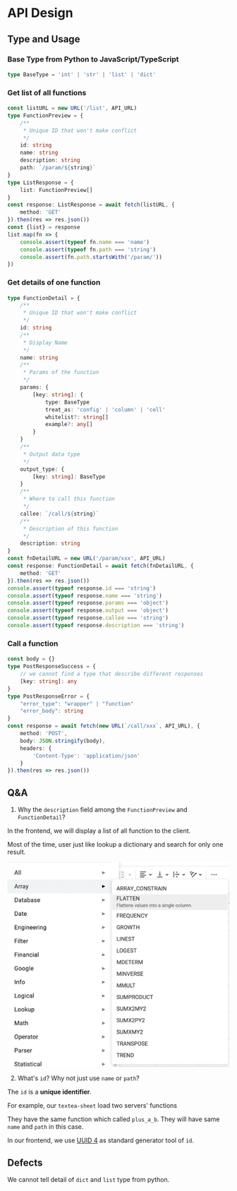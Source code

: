 # API Design

## Type and Usage

### Base Type from Python to JavaScript/TypeScript

```ts
type BaseType = 'int' | 'str' | 'list' | 'dict'
```

### Get list of all functions

```ts
const listURL = new URL('/list', API_URL)
type FunctionPreview = {
    /**
     * Unique ID that won't make conflict
     */
    id: string
    name: string
    description: string
    path: `/param/${string}`
}
type ListResponse = {
    list: FunctionPreview[]
}
const response: ListResponse = await fetch(listURL, {
    method: 'GET'
}).then(res => res.json())
const {list} = response
list.map(fn => {
    console.assert(typeof fn.name === 'name')
    console.assert(typeof fn.path === 'string')
    console.assert(fn.path.startsWith('/param/'))
})
```

### Get details of one function

```ts
type FunctionDetail = {
    /**
     * Unique ID that won't make conflict
     */
    id: string
    /**
     * Display Name
     */
    name: string
    /**
     * Params of the function
     */
    params: {
        [key: string]: {
            type: BaseType
            treat_as: 'config' | 'column' | 'cell'
            whitelist?: string[]
            example?: any[]
        }
    }
    /**
     * Output data type
     */
    output_type: {
        [key: string]: BaseType
    }
    /**
     * Where to call this function
     */
    callee: `/call/${string}`
    /**
     * Description of this function
     */
    description: string
}
const fnDetailURL = new URL('/param/xxx', API_URL)
const response: FunctionDetail = await fetch(fnDetailURL, {
    method: 'GET'
}).then(res => res.json())
console.assert(typeof response.id === 'string')
console.assert(typeof response.name === 'string')
console.assert(typeof response.params === 'object')
console.assert(typeof response.output === 'object')
console.assert(typeof response.callee === 'string')
console.assert(typeof response.description === 'string')
```

### Call a function

```ts
const body = {}
type PostResponseSuccess = {
    // we cannot find a type that describe different responses
    [key: string]: any
}
type PostResponseError = {
    "error_type": "wrapper" | "function"
    "error_body": string
}
const response = await fetch(new URL(`/call/xxx`, API_URL), {
    method: 'POST',
    body: JSON.stringify(body),
    headers: {
        'Content-Type': 'application/json'
    }
}).then(res => res.json())
```

## Q&A

1. Why the `description` field among the `FunctionPreview` and `FunctionDetail`?

In the frontend, we will display a list of all function to the client.

Most of the time, user just like lookup a dictionary and search for only one result.

![Google Sheet Example](assets/google-sheet.png)

2. What's `id`? Why not just use `name` or `path`?

The `id` is a **unique identifier**.

For example, our `textea-sheet` load two servers' functions

They have the same function which called `plus_a_b`.
They will have same `name` and `path` in this case.

In our frontend, we use
[UUID 4](https://en.wikipedia.org/wiki/Universally_unique_identifier#Version_4_(random))
as standard generator tool of `id`.

## Defects

We cannot tell detail of `dict` and `list` type from python.